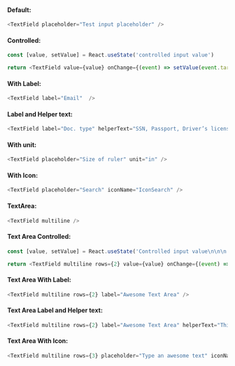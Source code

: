 #### Default:

```js
<TextField placeholder="Test input placeholder" />
```

#### Controlled:

```js
const [value, setValue] = React.useState('controlled input value')

return <TextField value={value} onChange={(event) => setValue(event.target.value)} />
```

#### With Label:

```js
<TextField label="Email"  />
```

#### Label and Helper text:

```js
<TextField label="Doc. type" helperText="SSN, Passport, Driver’s license..." id="docType" required />
```

#### With unit:

```js
<TextField placeholder="Size of ruler" unit="in" />
```

#### With Icon:

```js
<TextField placeholder="Search" iconName="IconSearch" />
```

#### TextArea:

```js
<TextField multiline />
```

#### Text Area Controlled:

```js
const [value, setValue] = React.useState('Controlled input value\n\n\n')

return <TextField multiline rows={2} value={value} onChange={(event) => setValue(event.target.value)} />
```

#### Text Area With Label:

```js
<TextField multiline rows={2} label="Awesome Text Area" />
```

#### Text Area Label and Helper text:

```js
<TextField multiline rows={2} label="Awesome Text Area" helperText="This is an awesome Text Area made to type awesome texts" id="awesomeTextArea" required />
```

#### Text Area With Icon:

```js
<TextField multiline rows={3} placeholder="Type an awesome text" iconName="IconAlignJustified" />
```
